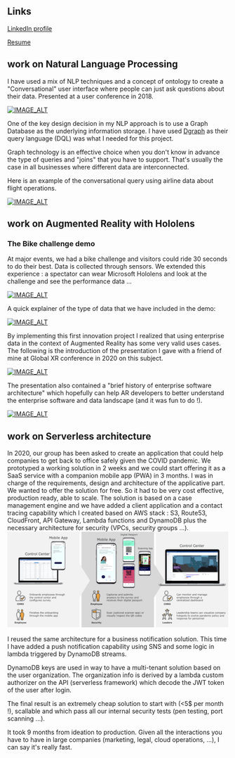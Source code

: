 ## Links
[LinkedIn profile](https://www.linkedin.com/in/raphael-derbier-572423/)

[Resume](/assets/Raphael-Derbier-Resume-2022-v2.pdf)

##  work on Natural Language Processing

I have used a mix of NLP techniques and a concept of ontology to create a "Conversational" user interface where people can just ask questions about their data.
Presented at a user conference in 2018.

[![IMAGE_ALT](https://img.youtube.com/vi/OTVENGvS72A/2.jpg)](https://www.youtube.com/watch?v=OTVENGvS72A)


One of the key design decision in my NLP approach is to use a Graph Database as the underlying information storage. I have used [Dgraph](https:///dgraph.io) as their query language (DQL) was what I needed for this project.

Graph technology is an effective choice when you don't know in advance the type of queries and "joins" that you have to support. That's usually the case in all businesses where different data are interconnected.

Here is an example of the conversational query using airline data about flight operations.

[![IMAGE_ALT](https://img.youtube.com/vi/VnkoLH0v3DM/2.jpg)](https://youtu.be/VnkoLH0v3DM)

## work on Augmented Reality with Hololens

### The Bike challenge demo

At major events, we had a bike challenge and visitors could ride 30 seconds to do their best. Data is collected through sensors.
We extended this experience : a spectator can wear Microsoft Hololens and look at the challenge and see the performance data ...

[![IMAGE_ALT](https://img.youtube.com/vi/KxpOcxRj_S4/1.jpg)](https://youtu.be/KxpOcxRj_S4)


A quick explainer of the type of data that we have included in the demo:

[![IMAGE_ALT](https://img.youtube.com/vi/vuGVqoXPMYM/3.jpg)](
https://youtu.be/vuGVqoXPMYM)

By implementing this first innovation project I realized that using enterprise data in the context of Augmented Reality has some very valid uses cases. The following is the introduction of the presentation I gave with a friend of mine at Global XR conference in 2020 on this subject.

[![IMAGE_ALT](https://img.youtube.com/vi/sfKdBPEMWTs/3.jpg)](https://youtu.be/sfKdBPEMWTs)

The presentation also contained a "brief history of enterprise software architecture" which hopefully can help AR developers to better understand the enterprise software and data landscape (and it was fun to do !).

[![IMAGE_ALT](https://img.youtube.com/vi/MmUKlYyrHA4/3.jpg)](https://youtu.be/MmUKlYyrHA4)

## work on Serverless architecture

In 2020, our group has been asked to create an application that could help companies to get back to office safely given the COVID pandemic. We prototyped a working solution in 2 weeks and we could start offering it as a SaaS service with a companion mobile app (PWA) in 3 months. I was in charge of the requirements, design and architecture of the applicative part. We wanted to offer the solution for free. So it had to be very cost effective, production ready, able to scale. The solution is based on a case management engine and we have added a client application and a contact tracing capability which I created based on AWS stack : S3, Route53, CloudFront, API Gateway, Lambda functions and DynamoDB plus the necessary architecture for security (VPCs, security groups ...).
![IMAGE_ALT](/assets/GatherSmart.png)

I reused the same architecture for a business notification solution.
This time I have added a push notification capability using SNS and some logic in lambda triggered by DynamoDB streams.

DynamoDB keys are used in way to have a multi-tenant solution based on the user organization. The organization info is derived by a lambda custom authorizer on the API (serverless framework) which decode the JWT token of the user after login.

The final result is an extremely cheap solution to start with (<5$ per month !), scallable and which pass all our internal security tests (pen testing, port scanning ...).

It took 9 months from ideation to production. Given all the interactions you have to have in large companies (marketing, legal, cloud operations, ...), I can say it's really fast.
